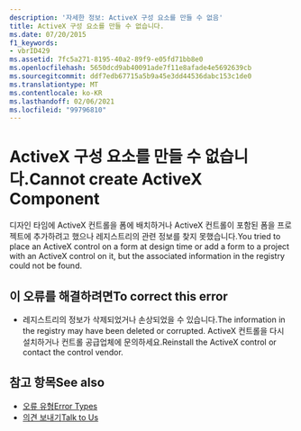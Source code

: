 ```yaml
---
description: '자세한 정보: ActiveX 구성 요소를 만들 수 없음'
title: ActiveX 구성 요소를 만들 수 없습니다.
ms.date: 07/20/2015
f1_keywords:
- vbrID429
ms.assetid: 7fc5a271-8195-40a2-89f9-e05fd71bb8e0
ms.openlocfilehash: 5650dcd9ab40091ade7f11e8afade4e5692639cb
ms.sourcegitcommit: ddf7edb67715a5b9a45e3dd44536dabc153c1de0
ms.translationtype: MT
ms.contentlocale: ko-KR
ms.lasthandoff: 02/06/2021
ms.locfileid: "99796810"
---
```

# <a name="cannot-create-activex-component"></a><span data-ttu-id="f4a39-103">ActiveX 구성 요소를 만들 수 없습니다.</span><span class="sxs-lookup"><span data-stu-id="f4a39-103">Cannot create ActiveX Component</span></span>

<span data-ttu-id="f4a39-104">디자인 타임에 ActiveX 컨트롤을 폼에 배치하거나 ActiveX 컨트롤이 포함된 폼을 프로젝트에 추가하려고 했으나 레지스트리의 관련 정보를 찾지 못했습니다.</span><span class="sxs-lookup"><span data-stu-id="f4a39-104">You tried to place an ActiveX control on a form at design time or add a form to a project with an ActiveX control on it, but the associated information in the registry could not be found.</span></span>  
  
## <a name="to-correct-this-error"></a><span data-ttu-id="f4a39-105">이 오류를 해결하려면</span><span class="sxs-lookup"><span data-stu-id="f4a39-105">To correct this error</span></span>  
  
- <span data-ttu-id="f4a39-106">레지스트리의 정보가 삭제되었거나 손상되었을 수 있습니다.</span><span class="sxs-lookup"><span data-stu-id="f4a39-106">The information in the registry may have been deleted or corrupted.</span></span> <span data-ttu-id="f4a39-107">ActiveX 컨트롤을 다시 설치하거나 컨트롤 공급업체에 문의하세요.</span><span class="sxs-lookup"><span data-stu-id="f4a39-107">Reinstall the ActiveX control or contact the control vendor.</span></span>  
  
## <a name="see-also"></a><span data-ttu-id="f4a39-108">참고 항목</span><span class="sxs-lookup"><span data-stu-id="f4a39-108">See also</span></span>

- [<span data-ttu-id="f4a39-109">오류 유형</span><span class="sxs-lookup"><span data-stu-id="f4a39-109">Error Types</span></span>](../../programming-guide/language-features/error-types.md)
- [<span data-ttu-id="f4a39-110">의견 보내기</span><span class="sxs-lookup"><span data-stu-id="f4a39-110">Talk to Us</span></span>](/visualstudio/ide/feedback-options)
